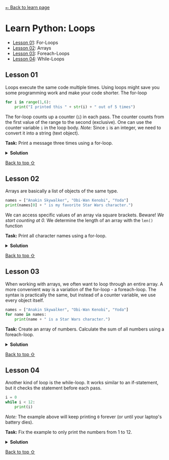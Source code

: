 [⭠ Back to learn page](https://github.com/JonasKoenig/CodeOnMyMind/tree/master/projects/learn-python)

# Learn Python: Loops

- [Lesson 01](#lesson-01): For-Loops
- [Lesson 02](#lesson-02): Arrays
- [Lesson 03](#lesson-03): Foreach-Loops
- [Lesson 04](#lesson-04): While-Loops

## Lesson 01

Loops execute the same code multiple times. Using loops might save you some programming work and make your code shorter. The for-loop

```python
for i in range(1,6):
    print("I printed this " + str(i) + " out of 5 times")
```

The for-loop counts up a counter (`i`) in each pass. The counter counts from the first value of the range to the second (exclusive). One can use the counter variable `i` in the loop body. _Note:_ Since `i` is an integer, we need to convert it into a string (text object).

**Task:** Print a message three times using a for-loop.

<details>
<summary><b>Solution</b></summary>

```python
for i in range(0,3):
    print("Don't repeat yourself.")
```
Result: `Don't repeat yourself. Don't repeat yourself. Don't repeat yourself.`

</details>

[Back to top &#8679;](#learn-python)

## Lesson 02

Arrays are basically a list of objects of the same type.

```python
names = ["Anakin Skywalker", "Obi-Wan Kenobi", "Yoda"]
print(names[0] + " is my favorite Star Wars character.")
```

We can access specific values of an array via square brackets. Beware! _We start counting at 0._ We determine the length of an array with the `len()` function

**Task:** Print all character names using a for-loop.

<details>
<summary><b>Solution</b></summary>

```python
names = ["Anakin Skywalker", "Obi-Wan Kenobi", "Yoda"]
for i in range(0, len(names)):
    print(names[i] + " is a Star Wars character.")
```
Result: `Anakin Skywalker is a Star Wars character. Obi-Wan Kenobi is a Star Wars character. Yoda is a Star Wars character.`

</details>

[Back to top &#8679;](#learn-python)

## Lesson 03

When working with arrays, we often want to loop through an entire array. A more convenient way is a variation of the for-loop - a foreach-loop. The syntax is practically the same, but instead of a counter variable, we use every object itself.

```python
names = ["Anakin Skywalker", "Obi-Wan Kenobi", "Yoda"]
for name in names:
    print(name + " is a Star Wars character.")
```

**Task:** Create an array of numbers. Calculate the sum of all numbers using a foreach-loop.

<details>
<summary><b>Solution</b></summary>

```python
numbers = [4, 9, 17, 20, 21, 42, 200, 1024]
sum = 0
for number in numbers:
    sum = sum + number

print(sum)
```
Result: `1337`

</details>

[Back to top &#8679;](#learn-python)

## Lesson 04

Another kind of loop is the while-loop. It works similar to an if-statement, but it checks the statement before each pass.

```python
i = 0
while i < 12:
    print(i)
```

_Note:_ The example above will keep printing `0` forever (or until your laptop's battery dies).

**Task:** Fix the example to only print the numbers from 1 to 12.

<details>
<summary><b>Solution</b></summary>

```python
i = 0
while i < 12:
    i = i + 1
    print(i)
```
Result: `1 2 3 4 5 6 7 8 9 10 11 12`

</details>

[Back to top &#8679;](#learn-python)
